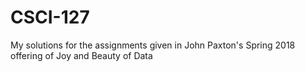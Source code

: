 # CSCI-127
My solutions for the assignments given in John Paxton's Spring 2018 offering of Joy and Beauty of Data
